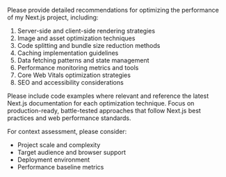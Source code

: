 Please provide detailed recommendations for optimizing the performance of my Next.js project, including:

1. Server-side and client-side rendering strategies
2. Image and asset optimization techniques 
3. Code splitting and bundle size reduction methods
4. Caching implementation guidelines
5. Data fetching patterns and state management
6. Performance monitoring metrics and tools
7. Core Web Vitals optimization strategies
8. SEO and accessibility considerations

Please include code examples where relevant and reference the latest Next.js documentation for each optimization technique. Focus on production-ready, battle-tested approaches that follow Next.js best practices and web performance standards.

For context assessment, please consider:
- Project scale and complexity
- Target audience and browser support
- Deployment environment
- Performance baseline metrics